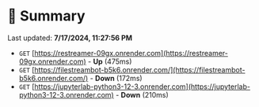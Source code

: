 # 📖 Summary
Last updated: **7/17/2024, 11:27:56 PM**

- `GET` [https://restreamer-09gx.onrender.com](https://restreamer-09gx.onrender.com) - **Up** (475ms)
- `GET` [https://filestreambot-b5k6.onrender.com/](https://filestreambot-b5k6.onrender.com/) - **Down** (172ms)
- `GET` [https://jupyterlab-python3-12-3.onrender.com](https://jupyterlab-python3-12-3.onrender.com) - **Down** (210ms)
